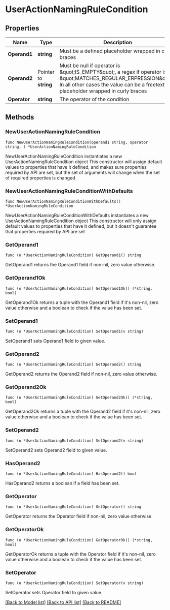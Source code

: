 # UserActionNamingRuleCondition

## Properties

Name | Type | Description | Notes
------------ | ------------- | ------------- | -------------
**Operand1** | **string** | Must be a defined placeholder wrapped in curly braces | 
**Operand2** | Pointer to **string** | Must be null if operator is \&quot;IS_EMPTY\&quot;, a regex if operator is \&quot;MATCHES_REGULAR_ERPRESSION\&quot;. In all other cases the value can be a freetext or a placeholder wrapped in curly braces | [optional] 
**Operator** | **string** | The operator of the condition | 

## Methods

### NewUserActionNamingRuleCondition

`func NewUserActionNamingRuleCondition(operand1 string, operator string, ) *UserActionNamingRuleCondition`

NewUserActionNamingRuleCondition instantiates a new UserActionNamingRuleCondition object
This constructor will assign default values to properties that have it defined,
and makes sure properties required by API are set, but the set of arguments
will change when the set of required properties is changed

### NewUserActionNamingRuleConditionWithDefaults

`func NewUserActionNamingRuleConditionWithDefaults() *UserActionNamingRuleCondition`

NewUserActionNamingRuleConditionWithDefaults instantiates a new UserActionNamingRuleCondition object
This constructor will only assign default values to properties that have it defined,
but it doesn't guarantee that properties required by API are set

### GetOperand1

`func (o *UserActionNamingRuleCondition) GetOperand1() string`

GetOperand1 returns the Operand1 field if non-nil, zero value otherwise.

### GetOperand1Ok

`func (o *UserActionNamingRuleCondition) GetOperand1Ok() (*string, bool)`

GetOperand1Ok returns a tuple with the Operand1 field if it's non-nil, zero value otherwise
and a boolean to check if the value has been set.

### SetOperand1

`func (o *UserActionNamingRuleCondition) SetOperand1(v string)`

SetOperand1 sets Operand1 field to given value.


### GetOperand2

`func (o *UserActionNamingRuleCondition) GetOperand2() string`

GetOperand2 returns the Operand2 field if non-nil, zero value otherwise.

### GetOperand2Ok

`func (o *UserActionNamingRuleCondition) GetOperand2Ok() (*string, bool)`

GetOperand2Ok returns a tuple with the Operand2 field if it's non-nil, zero value otherwise
and a boolean to check if the value has been set.

### SetOperand2

`func (o *UserActionNamingRuleCondition) SetOperand2(v string)`

SetOperand2 sets Operand2 field to given value.

### HasOperand2

`func (o *UserActionNamingRuleCondition) HasOperand2() bool`

HasOperand2 returns a boolean if a field has been set.

### GetOperator

`func (o *UserActionNamingRuleCondition) GetOperator() string`

GetOperator returns the Operator field if non-nil, zero value otherwise.

### GetOperatorOk

`func (o *UserActionNamingRuleCondition) GetOperatorOk() (*string, bool)`

GetOperatorOk returns a tuple with the Operator field if it's non-nil, zero value otherwise
and a boolean to check if the value has been set.

### SetOperator

`func (o *UserActionNamingRuleCondition) SetOperator(v string)`

SetOperator sets Operator field to given value.



[[Back to Model list]](../README.md#documentation-for-models) [[Back to API list]](../README.md#documentation-for-api-endpoints) [[Back to README]](../README.md)


